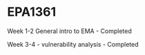 # EPA1361

 Week 1-2 General intro to EMA - Completed
 
 
 Week 3-4 - vulnerability analysis - Completed 
 

